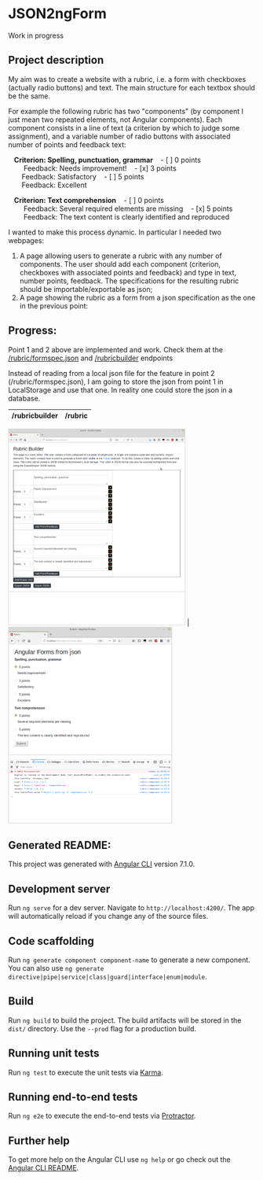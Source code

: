 # JSON2ngForm

Work in progress

## Project description
My aim was to create a website with a rubric, i.e. a form with checkboxes (actually radio buttons) and text. The main structure for each textbox should be the same. 

For example the following rubric has two "components" (by component I just mean two repeated elements, not Angular components). Each component consists in a line of text (a criterion by which to judge some assignment), and a variable number of radio buttons with associated number of points and feedback text: 

&nbsp;&nbsp;&nbsp;**Criterion: Spelling, punctuation, grammar**
&nbsp;&nbsp;&nbsp;- [ ] 0 points  
&nbsp;&nbsp;&nbsp;&nbsp;&nbsp;&nbsp;&nbsp; Feedback: Needs improvement!
&nbsp;&nbsp;&nbsp;- [x] 3 points  
&nbsp;&nbsp;&nbsp;&nbsp;&nbsp;&nbsp;&nbsp;Feedback: Satisfactory
&nbsp;&nbsp;&nbsp;- [ ] 5 points  
&nbsp;&nbsp;&nbsp;&nbsp;&nbsp;&nbsp;&nbsp;Feedback: Excellent

&nbsp;&nbsp;&nbsp;**Criterion: Text comprehension**
&nbsp;&nbsp;&nbsp;- [ ] 0 points  
&nbsp;&nbsp;&nbsp;&nbsp;&nbsp;&nbsp;&nbsp; Feedback: Several required elements are missing
&nbsp;&nbsp;&nbsp;- [x] 5 points   
&nbsp;&nbsp;&nbsp;&nbsp;&nbsp;&nbsp;&nbsp; Feedback: The text content is clearly identified and reproduced

I wanted to make this process dynamic. In particular I needed two webpages: 
1. A page allowing users to generate a rubric with any number of components. The user should add each component (criterion, checkboxes with associated points and feedback) and type in text, number points, feedback. The specifications for the resulting rubric should be importable/exportable as json;
2. A page showing the rubric as a form from a json specification as the one in the previous point:


## Progress:
Point 1 and 2 above are implemented and work. Check them at the [/rubric/formspec.json](http://localhost:4200/rubric/formspec.json) and [/rubricbuilder](http://localhost:4200/rubricbuilder.json) endpoints

Instead of reading from a local json file for the feature in point 2 (/rubric/formspec.json), I am going to store the json from point 1 in LocalStorage and use that one. In reality one could store the json in a database. 

/rubricbuilder             |  /rubric
:-------------------------:|:-------------------------:
<a href="url"><img src="https://github.com/aless80/JSON2ngForm/blob/master/img/01_rubricbuilder.png" height="400" ></a>
  |  <a href="url"><img src="https://github.com/aless80/JSON2ngForm/blob/master/img/02_rubric.png" height="400" ></a>











## Generated README:
This project was generated with [Angular CLI](https://github.com/angular/angular-cli) version 7.1.0.

## Development server

Run `ng serve` for a dev server. Navigate to `http://localhost:4200/`. The app will automatically reload if you change any of the source files.

## Code scaffolding

Run `ng generate component component-name` to generate a new component. You can also use `ng generate directive|pipe|service|class|guard|interface|enum|module`.

## Build

Run `ng build` to build the project. The build artifacts will be stored in the `dist/` directory. Use the `--prod` flag for a production build.

## Running unit tests

Run `ng test` to execute the unit tests via [Karma](https://karma-runner.github.io).

## Running end-to-end tests

Run `ng e2e` to execute the end-to-end tests via [Protractor](http://www.protractortest.org/).

## Further help

To get more help on the Angular CLI use `ng help` or go check out the [Angular CLI README](https://github.com/angular/angular-cli/blob/master/README.md).
